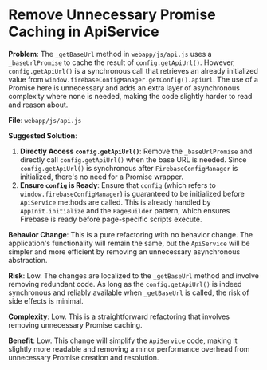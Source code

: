 # Remove Unnecessary Promise Caching in ApiService

**Problem**: The `_getBaseUrl` method in `webapp/js/api.js` uses a `_baseUrlPromise` to cache the result of `config.getApiUrl()`. However, `config.getApiUrl()` is a synchronous call that retrieves an already initialized value from `window.firebaseConfigManager.getConfig().apiUrl`. The use of a Promise here is unnecessary and adds an extra layer of asynchronous complexity where none is needed, making the code slightly harder to read and reason about.

**File**: `webapp/js/api.js`

**Suggested Solution**:
1. **Directly Access `config.getApiUrl()`**: Remove the `_baseUrlPromise` and directly call `config.getApiUrl()` when the base URL is needed. Since `config.getApiUrl()` is synchronous after `FirebaseConfigManager` is initialized, there's no need for a Promise wrapper.
2. **Ensure `config` is Ready**: Ensure that `config` (which refers to `window.firebaseConfigManager`) is guaranteed to be initialized before `ApiService` methods are called. This is already handled by `AppInit.initialize` and the `PageBuilder` pattern, which ensures Firebase is ready before page-specific scripts execute.

**Behavior Change**: This is a pure refactoring with no behavior change. The application's functionality will remain the same, but the `ApiService` will be simpler and more efficient by removing an unnecessary asynchronous abstraction.

**Risk**: Low. The changes are localized to the `_getBaseUrl` method and involve removing redundant code. As long as the `config.getApiUrl()` is indeed synchronous and reliably available when `_getBaseUrl` is called, the risk of side effects is minimal.

**Complexity**: Low. This is a straightforward refactoring that involves removing unnecessary Promise caching.

**Benefit**: Low. This change will simplify the `ApiService` code, making it slightly more readable and removing a minor performance overhead from unnecessary Promise creation and resolution.